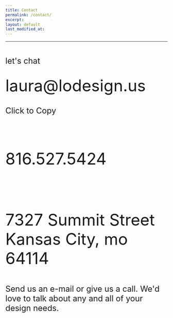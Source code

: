 ```yaml
---
title: Contact
permalink: /contact/
excerpt: 
layout: default
last_modified_at: 
---
```

<div class="row" style="margin: 15px 0px; border-top: solid 1px #2b2b2b; padding-top: 20px;">
    <div class="col-sm-6 col-lg-6" style="font-size: 25px;">
        <p>let's chat</p>
    </div>
    <div class="col-sm-6 col-lg-6" style="font-size: 25px;">
        <p></p>
    </div>
</div>
<div class="row" style="margin: 15px 0px;">
    <div class="col-sm-6 col-lg-6" style="font-size: 25px;">
        <p style="font-size: 50px; font-weight: normal; line-height: 0.5em;">laura@lodesign.us</p>
        <p>Click to Copy</p>
        <br>
        <p style="font-size: 50px; font-weight: normal;">816.527.5424</p>
        <br>
        <p style="font-size: 50px; font-weight: normal;">7327 Summit Street<br> Kansas City, mo 64114</p>
    </div>
    <div class="col-sm-6 col-lg-6" style="font-size: 25px;">
        <p>
            Send us an e-mail or give us a call. We'd love to talk about any and all of your design needs.
        </p>
    </div>
</div>


